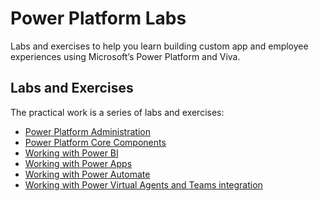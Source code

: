 # Power Platform Labs

Labs and exercises to help you learn building custom app and employee experiences using Microsoft’s Power Platform and Viva.

## Labs and Exercises

The practical work is a series of labs and exercises:

- [Power Platform Administration](adminportals/Readme.md) 
- [Power Platform Core Components](corecomponents/Readme.md) 
- [Working with Power BI](powerbi/Readme.md)
- [Working with Power Apps](powerapps/Readme.md)
- [Working with Power Automate](powerautomate/Readme.md)
- [Working with Power Virtual Agents and Teams integration](powervirtualagents/Readme.md)

